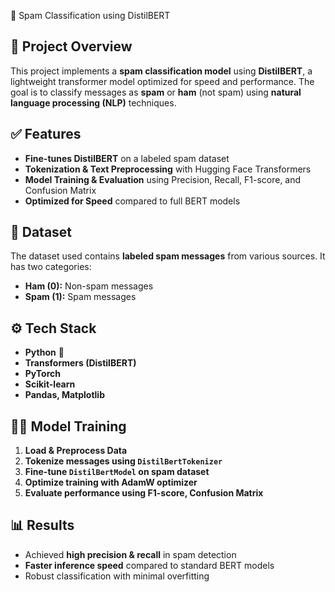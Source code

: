  🚀 Spam Classification using DistilBERT  

## 📌 Project Overview  
This project implements a **spam classification model** using **DistilBERT**, a lightweight transformer model optimized for speed and performance. The goal is to classify messages as **spam** or **ham** (not spam) using **natural language processing (NLP)** techniques.  

## ✅ Features  
- **Fine-tunes DistilBERT** on a labeled spam dataset  
- **Tokenization & Text Preprocessing** with Hugging Face Transformers  
- **Model Training & Evaluation** using Precision, Recall, F1-score, and Confusion Matrix  
- **Optimized for Speed** compared to full BERT models  
  

## 📂 Dataset  
The dataset used contains **labeled spam messages** from various sources. It has two categories:  
- **Ham (0):** Non-spam messages  
- **Spam (1):** Spam messages  

## ⚙️ Tech Stack  
- **Python** 🐍  
- **Transformers (DistilBERT)**  
- **PyTorch**  
- **Scikit-learn**  
- **Pandas, Matplotlib**  

## 🏋️‍♂️ Model Training  
1. **Load & Preprocess Data**  
2. **Tokenize messages using `DistilBertTokenizer`**  
3. **Fine-tune `DistilBertModel` on spam dataset**  
4. **Optimize training with AdamW optimizer**  
5. **Evaluate performance using F1-score, Confusion Matrix**  

## 📊 Results  
- Achieved **high precision & recall** in spam detection  
- **Faster inference speed** compared to standard BERT models  
- Robust classification with minimal overfitting  
